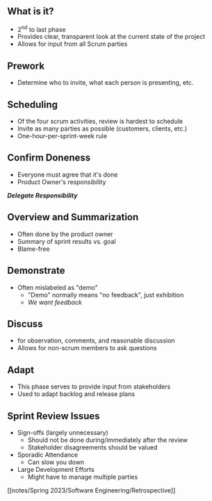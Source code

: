 ## What is it?

- 2<sup>nd</sup> to last phase
- Provides clear, transparent look at the current state of the project
- Allows for input from all Scrum parties

## Prework

- Determine who to invite, what each person is presenting, etc.

## Scheduling

- Of the four scrum activities, review is hardest to schedule
- Invite as many parties as possible (customers, clients, etc.)
- One-hour-per-sprint-week rule

## Confirm Doneness

- Everyone must agree that it's done
- Product Owner's responsibility

***Delegate Responsibility***

## Overview and Summarization

- Often done by the product owner
- Summary of sprint results vs. goal
- Blame-free

## Demonstrate

- Often mislabeled as "demo"
	- "Demo" normally means "no feedback", just exhibition
	- *We want feedback*

## Discuss

- for observation, comments, and reasonable discussion
- Allows for non-scrum members to ask questions

## Adapt

- This phase serves to provide input from stakeholders
- Used to adapt backlog and release plans

## Sprint Review Issues

- Sign-offs (largely unnecessary)
	- Should not be done during/immediately after the review
	- Stakeholder disagreements should be valued
- Sporadic Attendance
	- Can slow you down
- Large Development Efforts
	- Might have to manage multiple parties

[[notes/Spring 2023/Software Engineering/Retrospective]]
